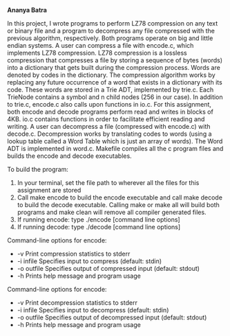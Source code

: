 **Ananya Batra**

In this project, I wrote programs to perform LZ78 compression on any text or binary file and a program to decompress any file compressed with the previous algorithm, respectively. Both programs operate on big and little endian systems. A user can compress a file with encode.c, which implements LZ78 compression. LZ78 compression is a lossless compression that compresses a file by storing a sequence of bytes (words) into a dictionary that gets built during the compression process. Words are denoted by codes in the dictionary. The compression algorithm works by replacing any future occurrence of a word that exists in a dictionary with its code. These words are stored in a Trie ADT, implemented by trie.c. Each TrieNode contains a symbol and n child nodes (256 in our case). In addition to trie.c, encode.c also calls upon functions in io.c. For this assignment, both encode and decode programs perform read and writes in blocks of 4KB. io.c contains functions in order to facilitate efficient reading and writing. A user can decompress a file (compressed with encode.c) with decode.c. Decompression works by translating codes to words (using a lookup table called a Word Table which is just an array of words). The Word ADT is implemented in word.c. Makefile compiles all the c program files and builds the encode and decode executables.


To build the program:
1. In your terminal, set the file path to wherever all the files for this assignment are stored
2. Call make encode to build the encode executable and call make decode to build the decode executable. Calling make or make all will build both programs and make clean will remove all compiler generated files.
3. If running encode: type ./encode [command line options]
4. If running decode: type ./decode [command line options]

Command-line options for encode: 
-   -v              Print compression statistics to stderr
-   -i infile       Specifies input to compress (default: stdin)
-   -o outfile      Specifies output of compressed input (default: stdout)
-   -h              Prints help message and program usage

Command-line options for encode: 
-   -v              Print decompression statistics to stderr
-   -i infile       Specifies input to decompress (default: stdin)
-   -o outfile      Specifies output of decompressed input (default: stdout)
-   -h              Prints help message and program usage
